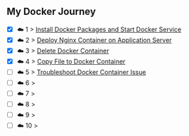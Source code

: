 ## My Docker Journey

- [x] ☁️ 1 > [Install Docker Packages and Start Docker Service](001/README.md)
- [x] ☁️ 2 > [Deploy Nginx Container on Application Server](002/README.md)
- [x] ☁️ 3 > [Delete Docker Container](003/README.md)
- [x] ☁️ 4 > [Copy File to Docker Container](004/README.md)
- [ ] ☁️ 5 > [Troubleshoot Docker Container Issue](005/README.md)
- [ ] ☁️ 6 > [](006/README.md)
- [ ] ☁️ 7 > [](007/README.md)
- [ ] ☁️ 8 > [](008/README.md)
- [ ] ☁️ 9 > [](009/README.md)
- [ ] ☁️ 10 > [](010/README.md)
